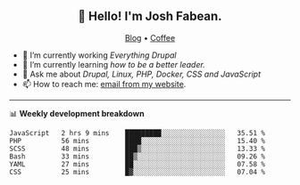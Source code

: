 <h2 align="center">👋 Hello! I'm Josh Fabean.</h2>
<p align="center">
  <a href="https://joshfabean.com">Blog</a> •
  <a href="https://www.buymeacoffee.com/LSxne6Yr4">Coffee</a>
</p>

- 🔭 I’m currently working *Everything Drupal*
- 🌱 I’m currently learning *how to be a better leader.*
- 💬 Ask me about *Drupal, Linux, PHP, Docker, CSS and JavaScript*
- 📫 How to reach me: [email from my website](https://joshfabean.com).

-------

📊 **Weekly development breakdown**
<!--START_SECTION:waka-->

```text
JavaScript   2 hrs 9 mins    █████████░░░░░░░░░░░░░░░░   35.51 %
PHP          56 mins         ████░░░░░░░░░░░░░░░░░░░░░   15.40 %
SCSS         48 mins         ███▒░░░░░░░░░░░░░░░░░░░░░   13.33 %
Bash         33 mins         ██▒░░░░░░░░░░░░░░░░░░░░░░   09.26 %
YAML         27 mins         ██░░░░░░░░░░░░░░░░░░░░░░░   07.58 %
CSS          25 mins         █▓░░░░░░░░░░░░░░░░░░░░░░░   07.04 %
```

<!--END_SECTION:waka-->

<!--
**fabean/fabean** is a ✨ _special_ ✨ repository because its `README.md` (this file) appears on your GitHub profile.

Here are some ideas to get you started:

- 🔭 I’m currently working on ...
- 🌱 I’m currently learning ...
- 👯 I’m looking to collaborate on ...
- 🤔 I’m looking for help with ...
- 💬 Ask me about ...
- 📫 How to reach me: ...
- 😄 Pronouns: ...
- ⚡ Fun fact: ...
-->
